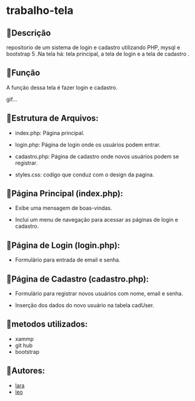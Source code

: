 # trabalho-tela

## 🦋Descrição
 repositorio de um sistema de login e cadastro utilizando PHP, mysql e bootstrap 5 .Na tela há:
  tela principal, a tela de login e a tela de cadastro .
## 💟Função
A função dessa tela é fazer login e cadastro.

gif...


## 💟Estrutura de Arquivos:

* index.php: Página principal.

* login.php: Página de login onde os usuários podem entrar.

* cadastro.php: Página de cadastro onde novos usuários podem se registrar.

* styles.css: codigo que conduz com o design da pagina.

## 💟Página Principal (index.php):

* Exibe uma mensagem de boas-vindas.

* Inclui um menu de navegação para acessar as páginas de login e cadastro.

## 💟Página de Login (login.php):

* Formulário para entrada de email e senha.

## 💟Página de Cadastro (cadastro.php):

* Formulário para registrar novos usuários com nome, email e senha.

* Inserção dos dados do novo usuário na tabela cadUser.

## 💟metodos utilizados:
* xammp
* git hub
* bootstrap

## 💟Autores:

* [lara](https://github.com/laraassuncao18)
* [leo](https://github.com/LeonardoRochaMarista)


